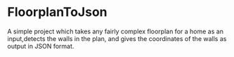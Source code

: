 # FloorplanToJson
A simple project which takes any fairly complex floorplan for a home as an input,detects the walls in the plan, and gives the coordinates of the walls as output in JSON format.
